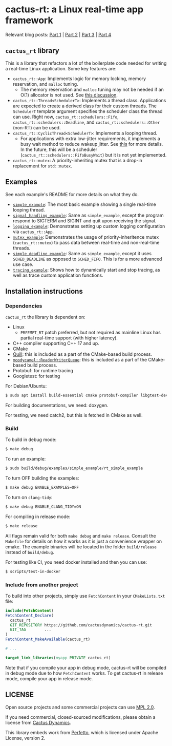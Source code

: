 cactus-rt: a Linux real-time app framework
==========================================

Relevant blog posts: [Part 1](https://shuhaowu.com/blog/2022/01-linux-rt-appdev-part1.html) | [Part 2](https://shuhaowu.com/blog/2022/02-linux-rt-appdev-part2.html) | [Part 3](https://shuhaowu.com/blog/2022/03-linux-rt-appdev-part3.html) | [Part 4](https://shuhaowu.com/blog/2022/04-linux-rt-appdev-part4.html)

`cactus_rt` library
-------------------

This is a library that refactors a lot of the boilerplate code needed for
writing a real-time Linux application. Some key features are:

* `cactus_rt::App`: Implements logic for memory locking, memory reservation, and
  `malloc` tuning.
  * The memory reservation and `malloc` tuning may not be needed if an O(1)
    allocator is not used. See [this discussion](https://github.com/ros-realtime/ros2-realtime-examples/issues/9>).
* `cactus_rt::Thread<SchedulerT>`: Implements a thread class. Applications are
  expected to create a derived class for their custom threads. The `SchedulerT`
  template argument specifies the scheduler class the thread can use. Right now,
  `cactus_rt::schedulers::Fifo`, `cactus_rt::schedulers::Deadline`, and
  `cactus_rt::schedulers::Other` (non-RT) can be used.
* `cactus_rt::CyclicThread<SchedulerT>`: Implements a looping thread.
  * For applications with extra low-jitter requirements, it implements a busy
    wait method to reduce wakeup jitter. See [this](https://shuhaowu.com/blog/2022/04-linux-rt-appdev-part4.html#trick-to-deal-with-wake-up-jitter)
    for more details. In the future, this will be a scheduler
    (`cactus_rt::schedulers::FifoBusyWait`) but it is not yet implemented.
* `cactus_rt::mutex`: A priority-inheriting mutex that is a drop-in replacement
  for `std::mutex`.

Examples
--------

See each example's README for more details on what they do.

* [`simple_example`](examples/simple_example/): The most basic example showing
  a single real-time looping thread.
* [`signal_handling_example`](examples/signal_handling_example/): Same as
  `simple_example`, except the program respond to SIGTERM and SIGINT and quit
  upon receiving the signal.
* [`logging_example`](examples/logging_example/): Demonstrates setting up custom
  logging configuration via `cactus_rt::App`.
* [`mutex_example`](examples/mutex_example/): Demonstrates the usage of
  priority-inheritence mutex (`cactus_rt::mutex`) to pass data between real-time
  and non-real-time threads.
* [`simple_deadline_example`](examples/simple_deadline_example/): Same as
  `simple_example`, except it uses `SCHED_DEADLINE` as opposed to `SCHED_FIFO`.
  This is for a more advanced use case.
* [`tracing_example`](examples/tracing_example/): Shows how to dynamically start and stop tracing, as well as trace custom application functions.


Installation instructions
-------------------------

### Dependencies

`cactus_rt` the library is dependent on:

* Linux
  * `PREEMPT_RT` patch preferred, but not required as mainline Linux has partial
    real-time support (with higher latency).
* C++ compiler supporting C++ 17 and up.
* CMake
* [Quill](https://github.com/odygrd/quill): this is included as a part of the CMake-based build process.
* [`moodycamel::ReaderWriterQueue`](https://github.com/cameron314/readerwriterqueue): this is included as a part of the CMake-based build process.
* Protobuf: for runtime tracing
* Googletest: for testing

For Debian/Ubuntu:

```bash
$ sudo apt install build-essential cmake protobuf-compiler libgtest-dev
```

For building documentations, we need: doxygen.

For testing, we need catch2, but this is fetched in CMake as well.

### Build

To build in debug mode:

```bash
$ make debug
```

To run an example:

```bash
$ sudo build/debug/examples/simple_example/rt_simple_example
```

To turn OFF building the examples:

```bash
$ make debug ENABLE_EXAMPLES=OFF
```

To turn on `clang-tidy`:

```bash
$ make debug ENABLE_CLANG_TIDY=ON
```

For compiling in release mode:

```bash
$ make release
```

All flags remain valid for both `make debug` and `make release`. Consult
the `Makefile` for details on how it works as it is just a convenience
wrapper on cmake. The example binaries will be located in the folder
`build/release` instead of `build/debug`.

For testing like CI, you need docker installed and then you can use:

```bash
$ scripts/test-in-docker
```

### Include from another project

To build into other projects, simply use `FetchContent` in your
`CMakeLists.txt` file:

```cmake
include(FetchContent)
FetchContent_Declare(
  cactus_rt
  GIT_REPOSITORY https://github.com/cactusdynamics/cactus-rt.git
  GIT_TAG        ...
)
FetchContent_MakeAvailable(cactus_rt)

# ...

target_link_libraries(myapp PRIVATE cactus_rt)
```

Note that if you compile your app in debug mode, cactus-rt will be compiled in
debug mode due to how `FetchContent` works. To get cactus-rt in release mode,
compile your app in release mode.

LICENSE
-------

Open source projects and some commercial projects can use [MPL 2.0](https://www.mozilla.org/MPL/2.0/).

If you need commercial, closed-sourced modifications, please obtain a license from [Cactus Dynamics](https://cactusdynamics.com).

This library embeds work from [Perfetto](https://perfetto.dev), which is licensed under Apache License, version 2.
